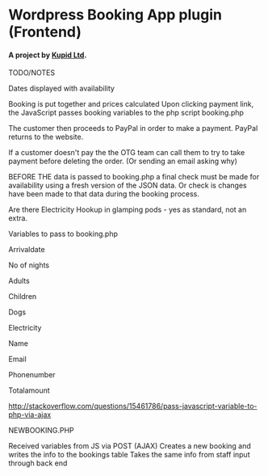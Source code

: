 
# Wordpress Booking App plugin (Frontend)

#### A project by [Kupid Ltd](https://www.kalistadesign.co.uk). 


TODO/NOTES

Dates displayed with availability

Booking is put together and prices calculated Upon clicking payment link, the JavaScript passes booking variables to the php script booking.php

The customer then proceeds to PayPal in order to make a payment. PayPal returns to the website.

If a customer doesn't pay the the OTG team can call them to try to take payment before deleting the order. (Or sending an email asking why)

BEFORE THE data is passed to booking.php a final check must be made for availability using a fresh version of the JSON data. Or check is changes have been made to that data during the booking process.

Are there Electricity Hookup in glamping pods - yes as standard, not an extra.

Variables to pass to booking.php

Arrivaldate

No of nights

Adults

Children

Dogs

Electricity

Name

Email

Phonenumber

Totalamount

http://stackoverflow.com/questions/15461786/pass-javascript-variable-to-php-via-ajax

NEWBOOKING.PHP

Received variables from JS via POST (AJAX) Creates a new booking and writes the info to the bookings table Takes the same info from staff input through back end